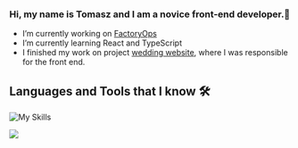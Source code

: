### Hi, my name is Tomasz and I am a novice front-end developer.👋

- I’m currently working on <a href="https://github.com/rymarczyk-tomasz/FactoryOps" target="_blank" rel="noopener">FactoryOps</a>
- I’m currently learning React and TypeScript
- I finished my work on project <a href="https://github.com/wisniewski-patryk/wedding-website" target="_blank" rel="noopener">wedding website</a>, where I was responsible for the front end.


## Languages and Tools that I know 🛠

![My Skills](https://skillicons.dev/icons?i=javascript,sass,html,css,vscode,git,figma)


![](https://komarev.com/ghpvc/?username=rymarczyk-tomasz&style=for-the-badge)



<!--

**rymarczyk-tomasz/rymarczyk-tomasz** is a ✨ _special_ ✨ repository because its `README.md` (this file) appears on your GitHub profile.
<details>
<summary><h2>Stats 📊</h2></summary>

<img src="https://github-readme-stats.vercel.app/api/top-langs?username=rymarczyk-tomasz&layout=compact&theme=dark"/><br>
<img src="https://github-readme-streak-stats.herokuapp.com/?user=rymarczyk-tomasz&theme=dark"/><br>
<img src="https://github-readme-stats.vercel.app/api?username=rymarczyk-tomasz&show_icons=true&locale=en&theme=dark"/>
</details>
Here are some ideas to get you started:

- 👯 I’m looking to collaborate on ...
- 🤔 I’m looking for help with ...
- 💬 Ask me about ...
- 📫 How to reach me: ...
- 😄 Pronouns: ...
- ⚡ Fun fact: ...
-->
